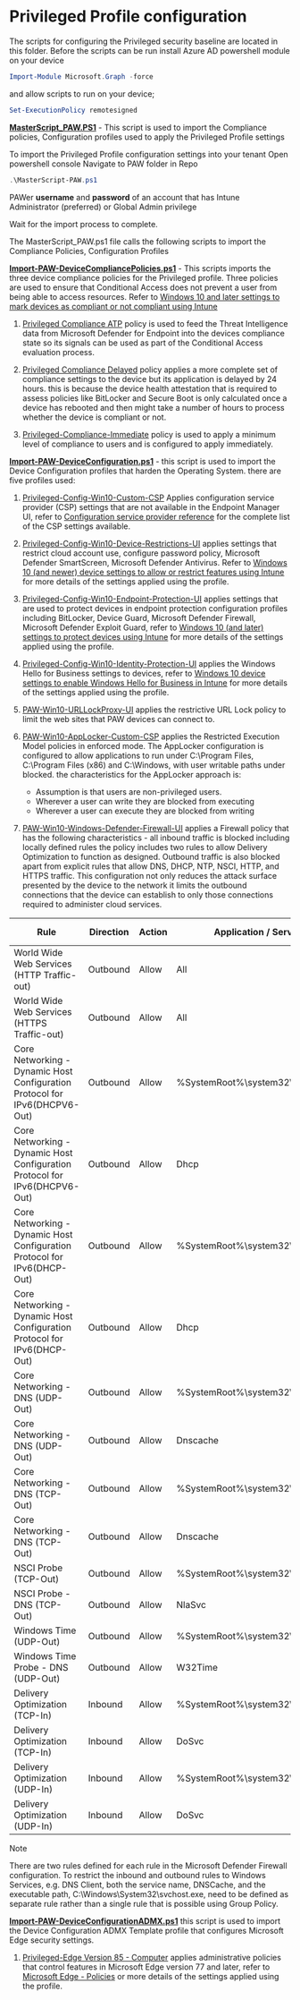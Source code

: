 # Privileged Profile configuration

The scripts for configuring the Privileged security baseline are located in this folder.
Before the scripts can be run install Azure AD powershell module on your device

```powershell
Import-Module Microsoft.Graph -force
```
and allow scripts to run on your device;
```powershell
Set-ExecutionPolicy remotesigned
```

[**MasterScript_PAW.PS1**](MasterScript-PAW.ps1) - This script is used to import the Compliance policies, Configuration profiles used to apply the Privileged Profile settings

   To import the Privileged Profile configuration settings into your tenant
   Open powershell console
   Navigate to PAW folder in Repo
   ```powershell
   .\MasterScript-PAW.ps1
   ```

PAWer **username** and **password** of an account that has Intune Administrator (preferred) or Global Admin privilege

Wait for the import process to complete.

The MasterScript_PAW.ps1 file calls the following scripts to import the Compliance Policies, Configuration Profiles



[**Import-PAW-DeviceCompliancePolicies.ps1**](Import-PAW-DeviceCompliancePolicies.ps1) - This scripts imports the three device compliance policies for the Privileged profile. Three policies are used to ensure that Conditional Access does not prevent a user from being able to access resources. Refer to [Windows 10 and later settings to mark devices as compliant or not compliant using Intune](https://docs.microsoft.com/en-us/mem/intune/protect/compliance-policy-create-windows)

   1. [Privileged Compliance ATP](JSON/DeviceCompliance/PAW-Compliance-ATP.json) policy is used to feed the Threat Intelligence data from Microsoft Defender for Endpoint into the devices compliance state so its signals can be used as part of the Conditional Access evaluation process.

   2. [Privileged Compliance Delayed](JSON/DeviceCompliance/PAW-Compliance-Delayed.json) policy applies a more complete set of compliance settings to the device but its application is delayed by 24 hours.  this is because the device health attestation that is required to assess policies like BitLocker and Secure Boot is only calculated once a device has rebooted and then might take a number of hours to process whether the device is compliant or not.

   3. [Privileged-Compliance-Immediate](JSON/DeviceCompliance/PAW-Compliance-Immediate.json) policy is used to apply a minimum level of compliance to users and is configured to apply immediately.

[**Import-PAW-DeviceConfiguration.ps1**](Import-PAW-DeviceConfiguration.ps1) - this script is used to import the Device Configuration profiles that harden the Operating System. there are five profiles used:
1.  [Privileged-Config-Win10-Custom-CSP](JSON/DeviceConfiguration/PAW-Win10-Config-Custom-CSP_25-11-2020-17-42-11.json) Applies configuration service provider (CSP) settings that are not available in the Endpoint Manager UI, refer to [Configuration service provider reference](https://docs.microsoft.com/en-us/windows/client-management/mdm/configuration-service-provider-reference) for the complete list of the CSP settings available.
2.  [Privileged-Config-Win10-Device-Restrictions-UI](JSON/DeviceConfiguration/PAW-Win10-Config-Device-Restrictions-UI_25-11-2020-17-42-11.json) applies settings that restrict cloud account use, configure password policy, Microsoft Defender SmartScreen, Microsoft Defender Antivirus.  Refer to [Windows 10 (and newer) device settings to allow or restrict features using Intune](https://docs.microsoft.com/en-us/mem/intune/configuration/device-restrictions-windows-10) for more details of the settings applied using the profile.
3.  [Privileged-Config-Win10-Endpoint-Protection-UI](JSON/DeviceConfiguration/PAW-Win10-Config-Endpoint-Protection-UI_25-11-2020-17-42-12.json) applies settings that are used to protect devices in endpoint protection configuration profiles including BitLocker, Device Guard, Microsoft Defender Firewall, Microsoft Defender Exploit Guard, refer to [Windows 10 (and later) settings to protect devices using Intune](https://docs.microsoft.com/en-us/mem/intune/protect/endpoint-protection-windows-10?toc=/intune/configuration/toc.json&bc=/intune/configuration/breadcrumb/toc.json) for more details of the settings applied using the profile.
4.  [Privileged-Config-Win10-Identity-Protection-UI](JSON/DeviceConfiguration/PAW-Win10-Config-Identity-Protection-UI_25-11-2020-17-42-13.json) applies the Windows Hello for Business settings to devices, refer to [Windows 10 device settings to enable Windows Hello for Business in Intune](https://docs.microsoft.com/en-us/mem/intune/protect/identity-protection-windows-settings?toc=/intune/configuration/toc.json&bc=/intune/configuration/breadcrumb/toc.json) for more details of the settings applied using the profile.
5.  [PAW-Win10-URLLockProxy-UI](JSON/DeviceConfiguration/PAW-Win10-URLLockProxy-UI_25-11-2020-17-42-13.json) applies the restrictive URL Lock policy to limit the web sites that PAW devices can connect to.
6.  [PAW-Win10-AppLocker-Custom-CSP](JSON/DeviceConfiguration/PAW-Win10-AppLocker-Custom-CSP_25-11-2020-17-42-11.json) applies the Restricted Execution Model policies in enforced mode. The AppLocker configuration is configured to allow applications to run under C:\Program Files, C:\Program Files (x86) and C:\Windows, with user writable paths under blocked. the characteristics for the AppLocker approach is:
    *  Assumption is that users are non-privileged users.
    *  Wherever a user can write they are blocked from executing
    *  Wherever a user can execute they are blocked from writing

7.  [PAW-Win10-Windows-Defender-Firewall-UI](JSON/DeviceConfiguration/PAW-Win10-Windows-Defender-Firewall-UI_29-09-2020-9-50-21.json) applies a Firewall policy that has the following characteristics - all inbound traffic is blocked including locally defined rules the policy includes two rules to allow Delivery Optimization to function as designed. Outbound traffic is also blocked apart from explicit rules that allow DNS, DHCP, NTP, NSCI, HTTP, and HTTPS traffic. This configuration not only reduces the attack surface presented by the device to the network it limits the outbound connections that the device can establish to only those connections required to administer cloud services.

| Rule | Direction | Action | Application / Service | Protocol | Local Ports | Remote Ports |
| --- | --- | --- | --- | --- | --- | --- |
| World Wide Web Services (HTTP Traffic-out) | Outbound | Allow | All | TCP | All ports | 80 |
| World Wide Web Services (HTTPS Traffic-out) | Outbound | Allow | All | TCP | All ports | 443 |
| Core Networking - Dynamic Host Configuration Protocol for IPv6(DHCPV6-Out) | Outbound | Allow | %SystemRoot%\system32\svchost.exe | TCP | 546| 547 |
| Core Networking - Dynamic Host Configuration Protocol for IPv6(DHCPV6-Out) | Outbound | Allow | Dhcp | TCP | 546| 547 |
| Core Networking - Dynamic Host Configuration Protocol for IPv6(DHCP-Out) | Outbound | Allow | %SystemRoot%\system32\svchost.exe | TCP | 68 | 67 |
| Core Networking - Dynamic Host Configuration Protocol for IPv6(DHCP-Out) | Outbound | Allow | Dhcp | TCP | 68 | 67 |
| Core Networking - DNS (UDP-Out) | Outbound | Allow | %SystemRoot%\system32\svchost.exe | UDP | All Ports | 53 |
| Core Networking - DNS (UDP-Out) | Outbound | Allow | Dnscache | UDP | All Ports | 53 |
| Core Networking - DNS (TCP-Out) | Outbound | Allow | %SystemRoot%\system32\svchost.exe | TCP | All Ports | 53 |
| Core Networking - DNS (TCP-Out) | Outbound | Allow | Dnscache | TCP | All Ports | 53 |
| NSCI Probe (TCP-Out) | Outbound | Allow | %SystemRoot%\system32\svchost.exe | TCP | All ports | 80 |
| NSCI Probe - DNS (TCP-Out) | Outbound | Allow | NlaSvc | TCP | All ports | 80 |
| Windows Time (UDP-Out) | Outbound | Allow | %SystemRoot%\system32\svchost.exe | TCP | All ports | 80 |
| Windows Time Probe - DNS (UDP-Out) | Outbound | Allow | W32Time | UDP | All ports | 123 |
| Delivery Optimization (TCP-In) | Inbound | Allow | %SystemRoot%\system32\svchost.exe | TCP | 7680 | All ports |
| Delivery Optimization (TCP-In) | Inbound | Allow | DoSvc | TCP | 7680 | All ports |
| Delivery Optimization (UDP-In) | Inbound | Allow | %SystemRoot%\system32\svchost.exe | UDP | 7680 | All ports |
| Delivery Optimization (UDP-In) | Inbound | Allow | DoSvc | UDP | 7680 | All ports |

> [!NOTE]
> There are two rules defined for each rule in the Microsoft Defender Firewall configuration. To restrict the inbound and outbound rules to Windows Services, e.g. DNS Client, both the service name, DNSCache, and the executable path, C:\Windows\System32\svchost.exe, need to be defined as separate rule rather than a single rule that is possible using Group Policy.


[**Import-PAW-DeviceConfigurationADMX.ps1**](JSON/DeviceConfigurationADMX/Privileged-Edge%20Version%2085%20-%20Computer.json) this script is used to import the Device Configuration ADMX Template profile that configures Microsoft Edge security settings.

1.  [Privileged-Edge Version 85 - Computer](JSON/DeviceConfigurationADMX/Privileged-Edge%20Version%2085%20-%20Computer.json) applies administrative policies that control features in Microsoft Edge version 77 and later, refer to [Microsoft Edge - Policies](https://docs.microsoft.com/en-us/DeployEdge/microsoft-edge-policies) or more details of the settings applied using the profile.


